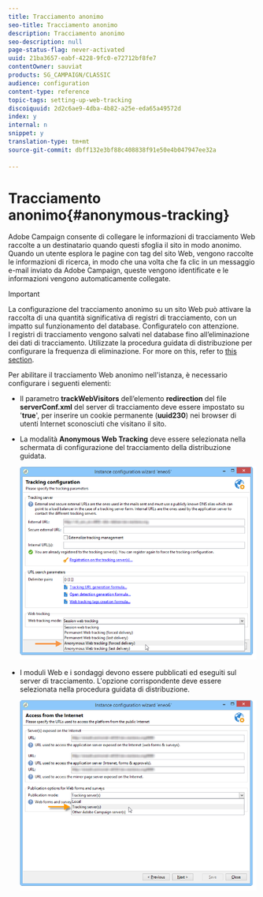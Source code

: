 ```yaml
---
title: Tracciamento anonimo
seo-title: Tracciamento anonimo
description: Tracciamento anonimo
seo-description: null
page-status-flag: never-activated
uuid: 21ba3657-eabf-4228-9fc0-e72712bf8fe7
contentOwner: sauviat
products: SG_CAMPAIGN/CLASSIC
audience: configuration
content-type: reference
topic-tags: setting-up-web-tracking
discoiquuid: 2d2c6ae9-4dba-4b82-a25e-eda65a49572d
index: y
internal: n
snippet: y
translation-type: tm+mt
source-git-commit: dbff132e3bf88c408838f91e50e4b047947ee32a

---
```



# Tracciamento anonimo{#anonymous-tracking}

Adobe Campaign consente di collegare le informazioni di tracciamento Web raccolte a un destinatario quando questi sfoglia il sito in modo anonimo. Quando un utente esplora le pagine con tag del sito Web, vengono raccolte le informazioni di ricerca, in modo che una volta che fa clic in un messaggio e-mail inviato da Adobe Campaign, queste vengono identificate e le informazioni vengono automaticamente collegate.

>[!IMPORTANT]
>
>La configurazione del tracciamento anonimo su un sito Web può attivare la raccolta di una quantità significativa di registri di tracciamento, con un impatto sul funzionamento del database. Configuratelo con attenzione.\
>I registri di tracciamento vengono salvati nel database fino all’eliminazione dei dati di tracciamento. Utilizzate la procedura guidata di distribuzione per configurare la frequenza di eliminazione. For more on this, refer to [this section](../../installation/using/deploying-an-instance.md#purging-data).

Per abilitare il tracciamento Web anonimo nell&#39;istanza, è necessario configurare i seguenti elementi:

* Il parametro **trackWebVisitors** dell’elemento **redirection** del file **serverConf.xml** del server di tracciamento deve essere impostato su &#39;**true**&#39;, per inserire un cookie permanente (**uuid230**) nei browser di utenti Internet sconosciuti che visitano il sito.
* La modalità **Anonymous Web Tracking** deve essere selezionata nella schermata di configurazione del tracciamento della distribuzione guidata.

   ![](assets/webtracking_anonymous_set.png)

* I moduli Web e i sondaggi devono essere pubblicati ed eseguiti sul server di tracciamento. L&#39;opzione corrispondente deve essere selezionata nella procedura guidata di distribuzione.

   ![](assets/webtracking_publication_set_for_webapps.png)

